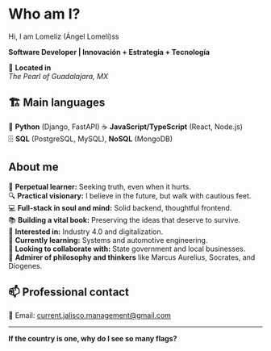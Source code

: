 # Who am I?

Hi, I am Lomeliz (Ángel Lomelí)ss

**Software Developer | Innovación + Estrategia + Tecnología**

📍 **Located in**  
*The Pearl of Guadalajara, MX*

## 🏗️ Main languages

🐍 **Python** (Django, FastAPI)
☕ **JavaScript/TypeScript** (React, Node.js)  
🗄️ **SQL** (PostgreSQL, MySQL), **NoSQL** (MongoDB)

## About me

🧠 **Perpetual learner:** Seeking truth, even when it hurts.  
🔍 **Practical visionary:** I believe in the future, but walk with cautious feet.  
💻 **Full-stack in soul and mind:** Solid backend, thoughtful frontend.  
📚 **Building a vital book:** Preserving the ideas that deserve to survive.  
👀 **Interested in:** Industry 4.0 and digitalization.  
🌱 **Currently learning:** Systems and automotive engineering.  
💞️ **Looking to collaborate with:** State government and local businesses.  
📜 **Admirer of philosophy and thinkers** like Marcus Aurelius, Socrates, and Diogenes.

## 📫 Professional contact

📧 Email: current.jalisco.management@gmail.com

---

**If the country is one, why do I see so many flags?**
